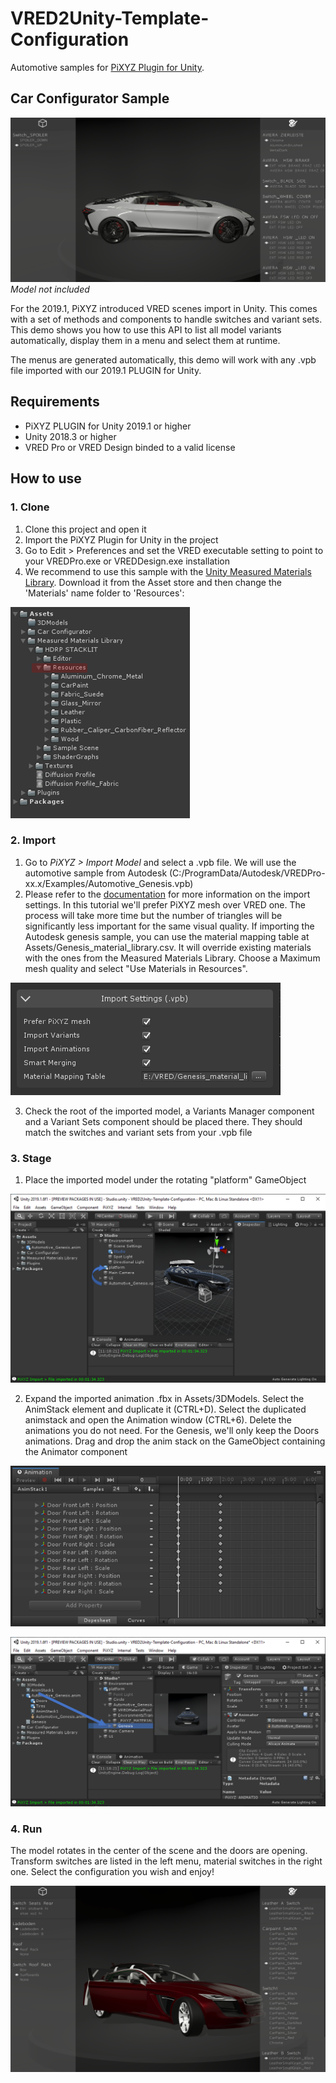# VRED2Unity-Template-Configuration

Automotive samples for [PiXYZ Plugin for Unity](https://www.pixyz-software.com/plugin/).

## Car Configurator Sample

![Car Confifurator](./images/CarConfig.png)
*Model not included*

For the 2019.1, PiXYZ introduced VRED scenes import in Unity. This comes with a set of methods and components to handle switches and variant sets. This demo shows you how to use this API to list all model variants automatically, display them in a menu and select them at runtime.

The menus are generated automatically, this demo will work with any .vpb file imported with our 2019.1 PLUGIN for Unity.

## Requirements

* PiXYZ PLUGIN for Unity 2019.1 or higher
* Unity 2018.3 or higher
* VRED Pro or VRED Design binded to a valid license

## How to use

### **1. Clone**

1. Clone this project and open it 
2. Import the PiXYZ Plugin for Unity in the project
3. Go to Edit > Preferences and set the VRED executable setting to point to your VREDPro.exe or VREDDesign.exe installation
4. We recommend to use this sample with the [Unity Measured Materials Library](https://assetstore.unity.com/packages/2d/textures-materials/unity-measured-materials-library-138814). Download it from the Asset store and then change the 'Materials' name folder to 'Resources':

![](./images/measured_materials_library_1.png)

### **2. Import**

1. Go to *PiXYZ > Import Model* and select a .vpb file. We will use the automotive sample from Autodesk (C:/ProgramData/Autodesk/VREDPro-xx.x/Examples/Automotive_Genesis.vpb)
2. Please refer to the [documentation](https://www.pixyz-software.com/documentations/html/2019.1/plugin4unity/VREDImportGroup.html) for more information on the import settings. In this tutorial we'll prefer PiXYZ mesh over VRED one. The process will take more time but the number of triangles will be significantly less important for the same visual quality. If importing the Autodesk genesis sample, you can use the material mapping table at Assets/Genesis_material_library.csv. It will override existing materials with the ones from the Measured Materials Library. Choose a Maximum mesh quality and select "Use Materials in Resources".

![](./images/import_settings.png)

3. Check the root of the imported model, a Variants Manager component and a Variant Sets component should be placed there. They should match the switches and variant sets from your .vpb file
    
### **3. Stage**

1. Place the imported model under the rotating "platform" GameObject

![](./images/stage_1.png)

2. Expand the imported animation .fbx in Assets/3DModels. Select the AnimStack element and duplicate it (CTRL+D). Select the duplicated animstack and open the Animation window (CTRL+6). Delete the animations you do not need. For the Genesis, we'll only keep the Doors animations. Drag and drop the anim stack on the GameObject containing the Animator component

![](./images/animation_window.png)

![](./images/stage_2.png)

### **4. Run**

The model rotates in the center of the scene and the doors are opening. Transform switches are listed in the left menu, material switches in the right one. Select the configuration you wish and enjoy!

![](./images/stage_3.png)

